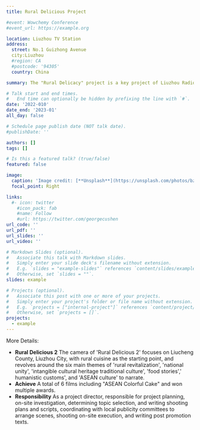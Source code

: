 ```yaml
---
title: Rural Delicious Project

#event: Wowchemy Conference
#event_url: https://example.org

location: Liuzhou TV Station
address:
  street: No.1 Guizhong Avenue
  city:Liuzhou
  #region: CA
  #postcode: '94305'
  country: China

summary: The "Rural Delicacy" project is a key project of Liuzhou Radio and Television Station, and is a series of special films on rural revitalization. With a brand new audio-visual recording method, it seeks the ultimate delicacies in the countryside and creates exquisite visual flavors through camera language. Country Delicious 2 "is the second season of the project.

# Talk start and end times.
#   End time can optionally be hidden by prefixing the line with `#`.
date: '2022-010'
date_end: '2023-01'
all_day: false

# Schedule page publish date (NOT talk date).
#publishDate: ''

authors: []
tags: []

# Is this a featured talk? (true/false)
featured: false

image:
  caption: 'Image credit: [**Unsplash**](https://unsplash.com/photos/bzdhc5b3Bxs)'
  focal_point: Right

links:
  #- icon: twitter
    #icon_pack: fab
    #name: Follow
    #url: https://twitter.com/georgecushen
url_code: ''
url_pdf: ''
url_slides: ''
url_video: ''

# Markdown Slides (optional).
#   Associate this talk with Markdown slides.
#   Simply enter your slide deck's filename without extension.
#   E.g. `slides = "example-slides"` references `content/slides/example-slides.md`.
#   Otherwise, set `slides = ""`.
slides: example

# Projects (optional).
#   Associate this post with one or more of your projects.
#   Simply enter your project's folder or file name without extension.
#   E.g. `projects = ["internal-project"]` references `content/project/deep-learning/index.md`.
#   Otherwise, set `projects = []`.
projects:
  - example
---
```

More Details:
- **Rural Delicious 2** The camera of 'Rural Delicious 2' focuses on Liucheng County, Liuzhou City, with rural cuisine as the starting point, and revolves around the six main themes of 'rural revitalization', 'national unity', 'intangible cultural heritage traditional culture', 'food stories',' humanistic customs', and 'ASEAN culture' to narrate.
- **Achieve** A total of 6 films including "ASEAN Colorful Cake" and won multiple awards.
- **Responsibility** As a project director, responsible for project planning, on-site investigation, determining topic selection, and writing shooting plans and scripts, coordinating with local publicity committees to arrange scenes, shooting on-site execution, and writing post promotion texts.
